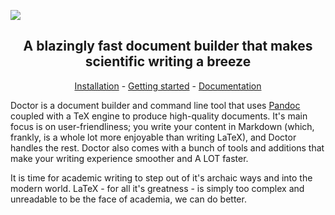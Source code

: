 ![](https://raw.githubusercontent.com/kmaasrud/doctor/master/docs/out/assets/card_header.png)

<h2 align="center">A blazingly fast document builder that makes scientific writing a breeze</h2>

<p align="center"><a href="https://www.kmaasrud.com/doctor/installing">Installation</a> - <a href="https://kmaasrud.com/doctor/creating-your-first-document">Getting started</a> - <a href="https://www.kmaasrud.com/doctor/docs">Documentation</a></p>

Doctor is a document builder and command line tool that uses [Pandoc](https://pandoc.org) coupled with a TeX engine to produce high-quality documents. It's main focus is on user-friendliness; you write your content in Markdown (which, frankly, is a whole lot more enjoyable than writing LaTeX), and Doctor handles the rest. Doctor also comes with a bunch of tools and additions that make your writing experience smoother and A LOT faster.

It is time for academic writing to step out of it's archaic ways and into the modern world. LaTeX - for all it's greatness - is simply too complex and unreadable to be the face of academia, we can do better.

